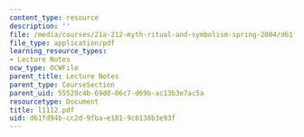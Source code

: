```yaml
---
content_type: resource
description: ''
file: /media/courses/21a-212-myth-ritual-and-symbolism-spring-2004/d61fd94bcc2d9fbae1819c6138b3e93f_l1112.pdf
file_type: application/pdf
learning_resource_types:
- Lecture Notes
ocw_type: OCWFile
parent_title: Lecture Notes
parent_type: CourseSection
parent_uid: 55529c4b-69d0-06c7-d69b-ac13b3e7ac5a
resourcetype: Document
title: l1112.pdf
uid: d61fd94b-cc2d-9fba-e181-9c6138b3e93f
---
```

